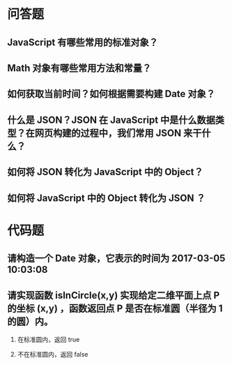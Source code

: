 # 问答题
## JavaScript 有哪些常用的标准对象？



## Math 对象有哪些常用方法和常量？




## 如何获取当前时间？如何根据需要构建 Date 对象？



## 什么是 JSON？JSON 在 JavaScript 中是什么数据类型？在网页构建的过程中，我们常用 JSON 来干什么？



## 如何将 JSON 转化为 JavaScript 中的 Object？



## 如何将 JavaScript 中的 Object 转化为 JSON ？




# 代码题
## 请构造一个 Date 对象，它表示的时间为 2017-03-05 10:03:08




## 请实现函数 isInCircle(x,y) 实现给定二维平面上点 P 的坐标 (x,y) ，函数返回点 P 是否在标准圆（半径为 1 的圆）内。
1. 在标准圆内，返回 true



2. 不在标准圆内，返回 false